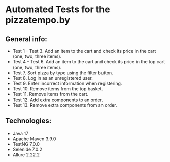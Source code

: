 # Automated Tests for the pizzatempo.by


## General info:

* Test 1 - Test 3. Add an item to the cart and check its price in the cart (one, two, three items).
* Test 4 - Test 6. Add an item to the cart and check its price in the top cart (one, two, three items).
* Test 7. Sort pizza by type using the filter button.
* Test 8. Log in as an unregistered user.
* Test 9. Enter incorrect information when registering.
* Test 10. Remove items from the top basket.
* Test 11. Remove items from the cart.
* Test 12. Add extra components to an order.
* Test 13. Remove extra components from an order.


## Technologies:

* Java 17
* Apache Maven 3.9.0
* TestNG 7.0.0
* Selenide 7.0.2
* Allure 2.22.2